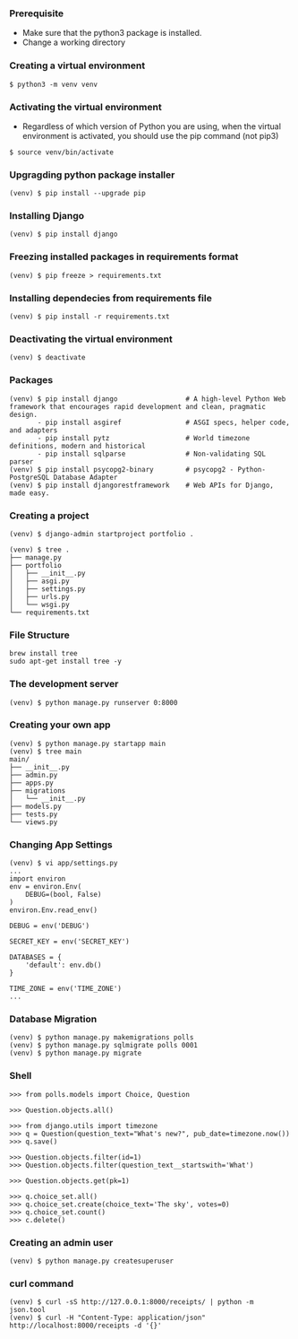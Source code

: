 ### Prerequisite
- Make sure that the python3 package is installed.
- Change a working directory

### Creating a virtual environment
```
$ python3 -m venv venv
```

### Activating the virtual environment
- Regardless of which version of Python you are using, when the virtual environment is activated, you should use the pip command (not pip3)
```
$ source venv/bin/activate
```

### Upgragding python package installer 
```
(venv) $ pip install --upgrade pip
```

### Installing Django
```
(venv) $ pip install django
```

### Freezing installed packages in requirements format
```
(venv) $ pip freeze > requirements.txt
```

### Installing dependecies from requirements file
```
(venv) $ pip install -r requirements.txt
```

### Deactivating the virtual environment
```
(venv) $ deactivate
```

### Packages
```
(venv) $ pip install django                 # A high-level Python Web framework that encourages rapid development and clean, pragmatic design.
       - pip install asgiref                # ASGI specs, helper code, and adapters
       - pip install pytz                   # World timezone definitions, modern and historical
       - pip install sqlparse               # Non-validating SQL parser
(venv) $ pip install psycopg2-binary        # psycopg2 - Python-PostgreSQL Database Adapter
(venv) $ pip install djangorestframework    # Web APIs for Django, made easy.
```

### Creating a project
```
(venv) $ django-admin startproject portfolio .

(venv) $ tree .
├── manage.py
├── portfolio
│   ├── __init__.py
│   ├── asgi.py
│   ├── settings.py
│   ├── urls.py
│   └── wsgi.py
└── requirements.txt
```

### File Structure
```
brew install tree
sudo apt-get install tree -y

```

### The development server
```
(venv) $ python manage.py runserver 0:8000
``` 

### Creating your own app
```
(venv) $ python manage.py startapp main
(venv) $ tree main
main/
├── __init__.py
├── admin.py
├── apps.py
├── migrations
│   └── __init__.py
├── models.py
├── tests.py
└── views.py
```

### Changing App Settings
```
(venv) $ vi app/settings.py
...
import environ
env = environ.Env(
    DEBUG=(bool, False)
)
environ.Env.read_env()

DEBUG = env('DEBUG')

SECRET_KEY = env('SECRET_KEY')

DATABASES = {
    'default': env.db()
}

TIME_ZONE = env('TIME_ZONE')
...
```

### Database Migration
```
(venv) $ python manage.py makemigrations polls
(venv) $ python manage.py sqlmigrate polls 0001
(venv) $ python manage.py migrate
```

### Shell
```
>>> from polls.models import Choice, Question

>>> Question.objects.all()

>>> from django.utils import timezone
>>> q = Question(question_text="What's new?", pub_date=timezone.now())
>>> q.save()

>>> Question.objects.filter(id=1)
>>> Question.objects.filter(question_text__startswith='What')

>>> Question.objects.get(pk=1)

>>> q.choice_set.all()
>>> q.choice_set.create(choice_text='The sky', votes=0)
>>> q.choice_set.count()
>>> c.delete()
```

### Creating an admin user
```
(venv) $ python manage.py createsuperuser
```

### curl command
```
(venv) $ curl -sS http://127.0.0.1:8000/receipts/ | python -m json.tool
(venv) $ curl -H "Content-Type: application/json" http://localhost:8000/receipts -d '{}'
```




